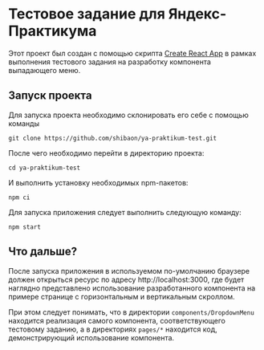 # Тестовое задание для Яндекс-Практикума

Этот проект был создан с помощью скрипта [Create React App](https://github.com/facebook/create-react-app)
в рамках выполнения тестового задания на разработку компонента выпадающего меню.

## Запуск проекта

Для запуска проекта необходимо склонировать его себе с помощью команды

```
git clone https://github.com/shibaon/ya-praktikum-test.git
```

После чего необходимо перейти в директорию проекта:

```
cd ya-praktikum-test
```

И выполнить установку необходимых npm-пакетов:

```
npm ci
```

Для запуска приложения следует выполнить следующую команду:

```
npm start
```

## Что дальше?

После запуска приложения в используемом по-умолчанию браузере
должен открыться ресурс по адресу http://localhost:3000, где будет
наглядно представлено использование разработанного компонента
на примере странице с горизонтальным и вертикальным скроллом.

При этом следует понимать, что в директории `components/DropdownMenu`
находится реализация самого компонента, соответствующего тестовому заданию,
а в директориях `pages/*` находится код, демонстрирующий использование
компонента.

